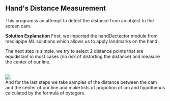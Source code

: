 ## Hand's Distance Measurement

This program is an attempt to detect the distance from an object to the screen cam.

**Solution Explanation**
First, we imported the handDectector module from mediapipe ML solutions which allows us to apply landmarks on the hand. 

The next step is simple, we try to select 2 distance points that are equidistant in most cases (no risk of distorting the distance) and measure the center of our line.

<br>
    <kbd> <img src="https://google.github.io/mediapipe/images/mobile/hand_landmarks.png" /> </kbd>

<br>
And for the last steps we take samples of the distance between the cam and the center of our line and make lists of propotion of cm and hypothenus calculated by the formula of pytagore.